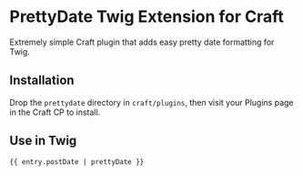 # PrettyDate Twig Extension for Craft

Extremely simple Craft plugin that adds easy pretty date formatting for Twig.

## Installation

Drop the `prettydate` directory in `craft/plugins`, then visit your Plugins page in the Craft CP to install.

## Use in Twig

```
{{ entry.postDate | prettyDate }}
```